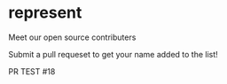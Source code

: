 # represent

Meet our open source contributers

Submit a pull requeset to get your name added to the list!

PR TEST #18
